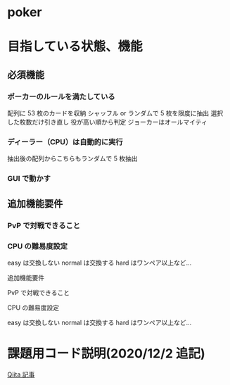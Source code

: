 # poker

# 目指している状態、機能

## 必須機能

### ポーカーのルールを満たしている

配列に 53 枚のカードを収納
シャッフル or ランダムで 5 枚を限度に抽出
選択した枚数だけ引き直し
役が高い順から判定
ジョーカーはオールマイティ

### ディーラー（CPU）は自動的に実行

抽出後の配列からこちらもランダムで 5 枚抽出

### GUI で動かす　　　　

## 追加機能要件

### PvP で対戦できること

### CPU の難易度設定

easy は交換しない normal は交換する hard はワンペア以上など…

追加機能要件

PvP で対戦できること

CPU の難易度設定

easy は交換しない normal は交換する hard はワンペア以上など…

# 課題用コード説明(2020/12/2 追記)

[Qiita 記事](https://qiita.com/feketerigo222/items/53b822e56e6d6a7803d3)
